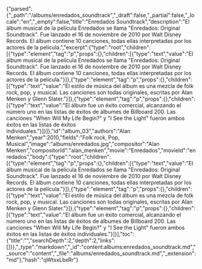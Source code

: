 {"parsed":{"_path":"/albums/enredados_soundtrack","_draft":false,"_partial":false,"_locale":"en","_empty":false,"title":"Enredados Soundtrack","description":"El álbum musical de la película Enredados se llama \"Enredados: Original Soundtrack\". Fue lanzado el 16 de noviembre de 2010 por Walt Disney Records. El álbum contiene 10 canciones, todas ellas interpretadas por los actores de la película.","excerpt":{"type":"root","children":[{"type":"element","tag":"p","props":{},"children":[{"type":"text","value":"El álbum musical de la película Enredados se llama \"Enredados: Original Soundtrack\". Fue lanzado el 16 de noviembre de 2010 por Walt Disney Records. El álbum contiene 10 canciones, todas ellas interpretadas por los actores de la película."}]},{"type":"element","tag":"p","props":{},"children":[{"type":"text","value":"El estilo de música del álbum es una mezcla de folk rock, pop, y musical. Las canciones son todas originales, escritas por Alan Menken y Glenn Slater."}]},{"type":"element","tag":"p","props":{},"children":[{"type":"text","value":"El álbum fue un éxito comercial, alcanzando el número uno en las listas de éxitos de álbumes de Billboard 200. Las canciones \"When Will My Life Begin?\" y \"I See the Light\" fueron ambos éxitos en las listas de éxitos individuales."}]}]},"id":"album_03","authors":"Alan Menken","year":2010,"fields":"Folk rock, Pop, Musical","image":"albums/enredados.jpg","compositor":"Alan Menken","compositorId":"alan_menken","movie":"Enredados","movieId":"enredados","body":{"type":"root","children":[{"type":"element","tag":"p","props":{},"children":[{"type":"text","value":"El álbum musical de la película Enredados se llama \"Enredados: Original Soundtrack\". Fue lanzado el 16 de noviembre de 2010 por Walt Disney Records. El álbum contiene 10 canciones, todas ellas interpretadas por los actores de la película."}]},{"type":"element","tag":"p","props":{},"children":[{"type":"text","value":"El estilo de música del álbum es una mezcla de folk rock, pop, y musical. Las canciones son todas originales, escritas por Alan Menken y Glenn Slater."}]},{"type":"element","tag":"p","props":{},"children":[{"type":"text","value":"El álbum fue un éxito comercial, alcanzando el número uno en las listas de éxitos de álbumes de Billboard 200. Las canciones \"When Will My Life Begin?\" y \"I See the Light\" fueron ambos éxitos en las listas de éxitos individuales."}]}],"toc":{"title":"","searchDepth":2,"depth":2,"links":[]}},"_type":"markdown","_id":"content:albums:enredados_soundtrack.md","_source":"content","_file":"albums/enredados_soundtrack.md","_extension":"md"},"hash":"qWtsxLbxRr"}